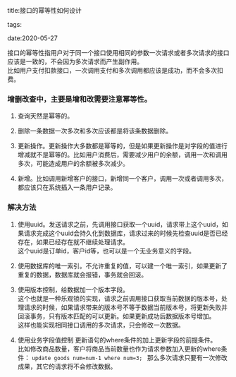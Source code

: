 title:接口的幂等性如何设计

tags:

date:2020-05-27

接口的幂等性指用户对于同一个接口使用相同的参数一次请求或者多次请求的接口应该是一致的，不会因为多次请求而产生副作用。  
比如用户支付扣款接口，一次调用支付和多次调用都应该是成功，而不会多次扣费。

### 增删改查中，主要是增和改需要注意幂等性。

1. 查询天然是幂等的。

2. 删除一条数据一次多次和多次应该都是将该条数据删除。

3. 更新操作。更新操作大多数都是幂等的，但是如果更新操作是对字段的值进行增减就不是幂等的。比如用户消费后，需要减少用户的余额，调用一次和调用多次，可能造成用户的余额被多次减少。

4. 新增。比如调用新增客户的接口，新增同一个客户，调用一次或者调用多次，都应该只在系统插入一条用户记录。

### 解决方法

1. 使用uuid。发送请求之前，先调用接口获取一个uuid，请求带上这个uuid，如果请求完成这个uuid会持久化到数据库，请求过来的时候先检查uuid是否已经存在，如果已经存在就不继续处理请求。   
这个uuid是订单id，客户id等，也可以是一个无业务意义的字段。

2. 使用数据库的唯一索引。不允许重复的值，可以建一个唯一索引，如果更新了重复的数据，数据库就会报错，事务就会回滚。

3. 使用版本控制，给数据加一个版本字段。  
这个也就是一种乐观锁的实现，请求之前调用接口获取当前数据的版本号，处理请求的时候，如果请求带来的版本号不等于数据当前版本号，将更新失败并回滚事务，只有版本匹配的可以更新。如果更新成功后数据版本号增加。  
这样也能实现相同接口调用的多次请求，只会修改一次数据。

4. 使用业务字段值控制 
    更新语句的where条件的加上更新字段的前提条件。  
    比如修改商品数量，客户将商品当前数量也作为请求参数加入更新的where条件：
    `update goods num=num-1 where num=3; ` 那么多次请求只要有一次修改成果，其它的请求将不会修改数据。















